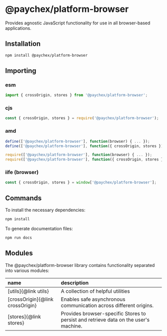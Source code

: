 # @paychex/platform-browser

Provides agnostic JavaScript functionality for use in all browser-based applications.

## Installation

```bash
npm install @paychex/platform-browser
```

## Importing

### esm

```js
import { crossOrigin, stores } from '@paychex/platform-browser';
```

### cjs

```js
const { crossOrigin, stores } = require('@paychex/platform-browser');
```

### amd

```js
define(['@paychex/platform-browser'], function(browser) { ... });
define(['@paychex/platform-browser'], function({ crossOrigin, stores }) { ... });
```

```js
require(['@paychex/platform-browser'], function(browser) { ... });
require(['@paychex/platform-browser'], function({ crossOrigin, stores }) { ... });
```

### iife (browser)

```js
const { crossOrigin, stores } = window['@paychex/platform-browser'];
```

## Commands

To install the necessary dependencies:

```bash
npm install
```

To generate documentation files:

```bash
npm run docs
```

## Modules

The @paychex/platform-browser library contains functionality separated into various modules:

name | description
:--- | :---
[utils]{@link utils} | A collection of helpful utilities
[crossOrigin]{@link crossOrigin} | Enables safe asynchronous communication across different origins.
[stores]{@link stores} | Provides browser-specific Stores to persist and retrieve data on the user's machine.

